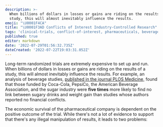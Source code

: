 ```yaml
---
description: >-
  When billions of dollars in losses or gains are riding on the results of a
  study, this will almost inevitably influence the results.
emoji: "\U0001F4CA"
title: "\U0001F3AD Conflicts of Interest Industry-Controlled Research"
tags: 'clinical-trials, conflict-of-interest, pharmaceuticals, beverage-studies'
published: true
editor: markdown
date: '2022-07-29T01:56:32.735Z'
dateCreated: '2022-07-22T19:03:31.052Z'
---
```


Long-term randomized trials are extremely expensive to set up and run. When billions of dollars in losses or gains are riding on the results of a study, this will almost inevitably influence the results. For example, an analysis of beverage studies, [published in the journal PLOS Medicine,](https://web.archive.org/web/20211207021133/https://journals.plos.org/plosmedicine/article?id=10.1371/journal.pmed.1001578#s3) found that those funded by Coca-Cola, PepsiCo, the American Beverage Association, and the sugar industry were **five times** more likely to find no link between sugary drinks and weight gain than studies whose authors reported no financial conflicts.

The economic survival of the pharmaceutical company is dependent on the positive outcome of the trial. While there's not a lot of evidence to support that there's any illegal manipulation of results, it leads to two problems:
